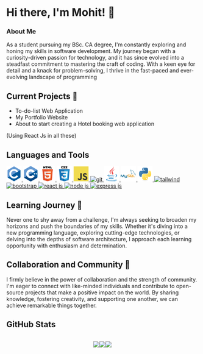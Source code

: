 # Hi there, I'm Mohit! 👋

### About Me
As a student pursuing my BSc. CA degree, I'm constantly exploring and honing my skills in software development. My journey began with a curiosity-driven passion for technology, and it has since evolved into a steadfast commitment to mastering the craft of coding. With a keen eye for detail and a knack for problem-solving, I thrive in the fast-paced and ever-evolving landscape of programming

## Current Projects 🔭
- To-do-list Web Application 
- My Portfolio Website 
- About to start creating a Hotel booking web application

(Using React Js in all these)


## Languages and Tools
<p align="left"> 
  <a href="https://www.cprogramming.com/" target="_blank" rel="noreferrer"> <img src="https://raw.githubusercontent.com/devicons/devicon/master/icons/c/c-original.svg" alt="c" width="40" height="40"/> </a> 
  <a href="https://www.w3schools.com/cpp/" target="_blank" rel="noreferrer"> <img src="https://raw.githubusercontent.com/devicons/devicon/master/icons/cplusplus/cplusplus-original.svg" alt="cplusplus" width="40" height="40"/> </a> 
   <a href="https://www.w3.org/html/" target="_blank" rel="noreferrer"> <img src="https://raw.githubusercontent.com/devicons/devicon/master/icons/html5/html5-original-wordmark.svg" alt="html5" width="40" height="40"/> </a> 
  <a href="https://www.w3schools.com/css/" target="_blank" rel="noreferrer"> <img src="https://raw.githubusercontent.com/devicons/devicon/master/icons/css3/css3-original-wordmark.svg" alt="css3" width="40" height="40"/> </a> 
  <a href="https://developer.mozilla.org/en-US/docs/Web/JavaScript" target="_blank" rel="noreferrer"> <img src="https://raw.githubusercontent.com/devicons/devicon/master/icons/javascript/javascript-original.svg" alt="javascript" width="40" height="40"/> </a> 
  <a href="https://git-scm.com/" target="_blank" rel="noreferrer"> <img src="https://www.vectorlogo.zone/logos/git-scm/git-scm-icon.svg" alt="git" width="40" height="40"/> </a> 
  <a href="https://www.java.com" target="_blank" rel="noreferrer"> <img src="https://raw.githubusercontent.com/devicons/devicon/master/icons/java/java-original.svg" alt="java" width="40" height="40"/> </a> 
  <a href="https://www.mysql.com/" target="_blank" rel="noreferrer"> <img src="https://raw.githubusercontent.com/devicons/devicon/master/icons/mysql/mysql-original-wordmark.svg" alt="mysql" width="40" height="40"/> </a> 
  <a href="https://www.python.org" target="_blank" rel="noreferrer"> <img src="https://raw.githubusercontent.com/devicons/devicon/master/icons/python/python-original.svg" alt="python" width="40" height="40"/> </a> 
  <a href="https://tailwindcss.com/" target="_blank" rel="noreferrer"> <img src="https://www.vectorlogo.zone/logos/tailwindcss/tailwindcss-icon.svg" alt="tailwind" width="40" height="40"/> </a> 
 <a href="https://getbootstrap.com" target="_blank" rel="noreferrer"> <img src="https://camo.githubusercontent.com/681e8fb354143b94146c460a9dd5233e9eb50fe2b2332b652708f24588e4cab1/68747470733a2f2f676574626f6f7473747261702e636f6d2f646f63732f352e332f6173736574732f6272616e642f626f6f7473747261702d6c6f676f2d736861646f772e706e67" alt="bootstrap" width="50" height="40"/> </a> 
 <a href="https://react.dev/" target="_blank" rel="noreferrer"> <img src="https://cdn4.iconfinder.com/data/icons/logos-3/600/React.js_logo-512.png" alt="react js"  height="40"/> </a> 
 <a href="https://nodejs.org/en" target="_blank" rel="noreferrer"> <img src="https://upload.wikimedia.org/wikipedia/commons/d/d9/Node.js_logo.svg" alt="node js"  height="40"/> </a> 
 <a href="https://expressjs.com/" target="_blank" rel="noreferrer"> <img src="https://e7.pngegg.com/pngimages/925/447/png-clipart-express-js-node-js-javascript-mongodb-node-js-text-trademark-thumbnail.png" alt="express js"  height="40"/> </a> 
</p>

## Learning Journey 🌱
Never one to shy away from a challenge, I'm always seeking to broaden my horizons and push the boundaries of my skills. Whether it's diving into a new programming language, exploring cutting-edge technologies, or delving into the depths of software architecture, I approach each learning opportunity with enthusiasm and determination.

## Collaboration and Community 👯
I firmly believe in the power of collaboration and the strength of community. I'm eager to connect with like-minded individuals and contribute to open-source projects that make a positive impact on the world. By sharing knowledge, fostering creativity, and supporting one another, we can achieve remarkable things together.


## GitHub Stats

<div style="display:flex; flex-wrap:wrap; justify-content:center">
<p><img src="https://github-readme-stats.vercel.app/api/top-langs/?username=mohitpramanik&layout=compact&theme=dark" height="200px"></p>
<p><img src="https://github-readme-stats.vercel.app/api?username=mohitpramanik&show_icons=true&theme=dark" height="200px"></p>
<p><img src="https://github-readme-streak-stats.herokuapp.com/?user=mohitpramanik&theme=dark" height="200px"></p>
</div>



